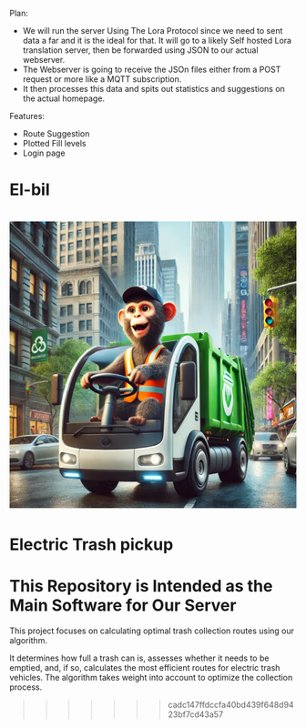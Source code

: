 Plan:
- We will run the server Using The Lora Protocol since we need to sent data a far and it is the ideal for that.
  It will go to a likely Self hosted Lora translation server, then be forwarded using JSON to our actual webserver.
- The Webserver is going to receive the JSOn files either from a POST request or more like a MQTT subscription.
- It then processes this data and spits out statistics and suggestions on the actual homepage.

Features:
- Route Suggestion
- Plotted Fill levels
- Login page



# El-bil
![AI Garbage Monkey](https://github.com/P2-Smart-Trash-Pickup/El-bil/blob/main/AI%20Garbage%20monkey.png)
=======
# Electric Trash pickup

# This Repository is Intended as the Main Software for Our Server

This project focuses on calculating optimal trash collection routes using our algorithm.

It determines how full a trash can is, assesses whether it needs to be emptied, and, if so, calculates the most efficient routes for electric trash vehicles. The algorithm takes weight into account to optimize the collection process.
>>>>>>> cadc147ffdccfa40bd439f648d9423bf7cd43a57
